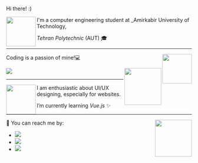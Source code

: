 <!--
<p align="center">
  <img src="https://sdk.bitmoji.com/render/panel/6ce76d26-9c7a-4fd2-8675-f5d4225363d6-9b405aba-93b2-440f-862b-045521d28ada-v1.png?transparent=1&palette=1" width="100px">
</p>
-->

Hi there! :)


<!--
**amir78729/amir78729** is a ✨ _special_ ✨ repository because its `README.md` (this file) appears on your GitHub profile.

Here are some ideas to get you started:

- 🔭 I’m currently working on ...
- 🌱 I’m currently learning ...
- 👯 I’m looking to collaborate on ...
- 🤔 I’m looking for help with ...
- 💬 Ask me about ...
- 📫 How to reach me: ...
- 😄 Pronouns: ...
- ⚡ Fun fact: ...
-->

<!--<img src="https://sdk.bitmoji.com/render/panel/7b0d608b-8b79-4d57-a49f-f15a558f61c8-9b405aba-93b2-440f-862b-045521d28ada-v1.png?transparent=1&palette=1" width="100px" align="left">-->

 <img src="https://sdk.bitmoji.com/render/panel/7b0d608b-8b79-4d57-a49f-f15a558f61c8-9b405aba-93b2-440f-862b-045521d28ada-v1.png?transparent=1&palette=1" width="80px" align="left">

I'm a computer engineering student at _Amirkabir University of Technology,

_Tehran Polytechnic_ (AUT) 🎓
<!--
I am enthusiastic about UI/UX designing, especially for websites. I got my start in AUT's scientific chapter of computer engineering department as a graphic team member.
-->



---

<img src="https://sdk.bitmoji.com/render/panel/042c5481-28ec-4d85-8f58-1e8f2376bfc6-9b405aba-93b2-440f-862b-045521d28ada-v1.png?transparent=1&palette=1" width="80px" align="right" >

Coding is a passion of mine!💻


<!-- ![Top Langs](https://github-readme-stats.vercel.app/api/top-langs/?username=amir78729&layout=compact&theme=radical) -->
<img src="https://github-readme-stats.vercel.app/api/top-langs/?username=amir78729&layout=compact&theme=radical" align="center" >

<!--
Specifically with languages like: -->
<!-- 
- ![](https://img.shields.io/badge/-Java-black?style=flat-circle&logo=Java),
- ![](https://img.shields.io/badge/-Python-black?style=flat-circle&logo=python), and 
- ![](https://img.shields.io/badge/-C-black?style=flat-circle&logo=c)  -->



<img src="https://sdk.bitmoji.com/render/panel/d0a21abe-de3b-47d8-a82f-77f72d52fd40-9b405aba-93b2-440f-862b-045521d28ada-v1.png?transparent=1&palette=1" width="100px" align="right" >

<p align="center">
  <!-- <img src="https://thumbs.gfycat.com/AfraidElatedIsabellineshrike-size_restricted.gif"> -->
  <!--<img src="https://sdk.bitmoji.com/render/panel/042c5481-28ec-4d85-8f58-1e8f2376bfc6-9b405aba-93b2-440f-862b-045521d28ada-v1.png?transparent=1&palette=1" width="100px">-->
</p>

---

<img src="https://sdk.bitmoji.com/render/panel/67da4d89-9ad9-4eb1-8f46-960b84911a63-9b405aba-93b2-440f-862b-045521d28ada-v1.png?transparent=1&palette=1" width="80px" align="left" >

I am enthusiastic about UI/UX designing, especially for websites.

I’m currently learning _Vue.js_ ✨
<!--
You can reach me with [![](https://img.shields.io/badge/-amirhosseinalibakhshi@gmail.com-black?style=flat-circle&logo=gmail)](mailto:amirhosseinalibakhshi@gmail.com) and also [![](https://img.shields.io/badge/-@amirhosseinalibakhshi-black?style=flat-circle&logo=telegram)](http://t.me/amirhosseinalibakhshi)
-->

<!--<p align="center">
  <img src="https://sdk.bitmoji.com/render/panel/67da4d89-9ad9-4eb1-8f46-960b84911a63-9b405aba-93b2-440f-862b-045521d28ada-v1.png?transparent=1&palette=1" width="80px">
</p>-->


---


<img src="https://sdk.bitmoji.com/render/panel/d0a21abe-de3b-47d8-a82f-77f72d52fd40-9b405aba-93b2-440f-862b-045521d28ada-v1.png?transparent=1&palette=1" width="100px" align="right" >

🤙 You can reach me by:
- [![](https://img.shields.io/badge/-amirhosseinalibakhshi@gmail.com-black?style=flat-circle&logo=gmail)](mailto:amirhosseinalibakhshi@gmail.com)
- [![](https://img.shields.io/badge/-amirhosseinalibakhshi-black?style=flat-circle&logo=linkedin)](https://www.linkedin.com/in/amirhosseinalibakhshi)
- [![](https://img.shields.io/badge/-@amirhosseinalibakhshi-black?style=flat-circle&logo=telegram)](http://t.me/amirhosseinalibakhshi)



